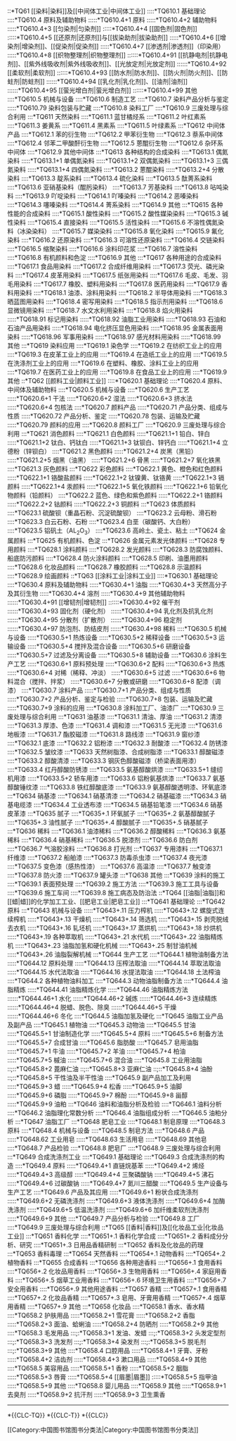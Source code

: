 ::*TQ61 [[染料|染料]]及[[中间体工业|中间体工业]]
::::*TQ610.1 基础理论
::::*TQ610.4 原料及辅助物料
:::::*TQ610.4+1 原料
:::::*TQ610.4+2 辅助物料
:::::*TQ610.4+3 [[匀染剂|匀染剂]]
:::::*TQ610.4+4 [[固色剂|固色剂]]
:::::*TQ610.4+5 [[还原剂|还原剂]]与[[拔染助剂|拔染助剂]]
:::::*TQ610.4+6 [[增染剂|增染剂]]、[[促染剂|促染剂]]
:::::*TQ610.4+7 [[渗透剂|渗透剂]]（印染用）
:::::*TQ610.4+8 [[织物整理剂|织物整理剂]]
::::::*TQ610.4+91 [[抗静电剂|抗静电剂]]、[[紫外线吸收剂|紫外线吸收剂]]、[[光放定剂|光放定剂]]
::::::*TQ610.4+92 [[柔软剂|柔软剂]]
::::::*TQ610.4+93 [[防水剂|防水剂]]、[[防火剂|防火剂]]、[[防蛀剂|防蛀剂]]
::::::*TQ610.4+94 [[乳化剂|乳化剂]]、[[油剂|油剂]]
::::::*TQ610.4+95 [[萤光增白剂|萤光增白剂]]
::::::*TQ610.4+99 其他
::::*TQ610.5 机械与设备
::::*TQ610.6 制造工艺
::::*TQ610.7 染料产品分析与鉴定
:::::*TQ610.79 染料包装与贮藏
::::*TQ610.8 染料工厂
::::*TQ610.9 三废处理与综合利用
:::*TQ611 天然染料
::::*TQ611.1 蓝甘橘烃系
::::*TQ611.2 叶红素系
::::*TQ611.3 姜黄系
::::*TQ611.4 黑素系
::::*TQ611.5 叶绿素系
:::*TQ612 中间体产品
::::*TQ612.1 苯的衍生物
::::*TQ612.2 甲苯衍生物
::::*TQ612.3 萘系中间体
::::*TQ612.4 邻苯二甲酸酐衍生物
::::*TQ612.5 蒽醌衍生物
::::*TQ612.6 杂环系中间体
::::*TQ612.9 其他中间体
:::*TQ613 各种结构的合成染料
::::*TQ613.1 偶氮染料
:::::*TQ613.1+1 单偶氮染料
:::::*TQ613.1+2 双偶氮染料
:::::*TQ613.1+3 三偶氮染料
:::::*TQ613.1+4 四偶氮染料
::::*TQ613.2 蒽醌染料
:::::*TQ613.2+4 分散染料
::::*TQ613.3 靛系染料
::::*TQ613.4 硫化染料
::::*TQ613.5 酞菁系染料
::::*TQ613.6 亚硝基染料（醌肟染料）
::::*TQ613.7 芳基染料
::::*TQ613.8 呫吨染料
::::*TQ613.9 吖啶染料
::::*TQ614.1 吖嗪染料
::::*TQ614.2 恶嗪染料
::::*TQ614.3 噻嗪染料
::::*TQ614.4 菁系染料
::::*TQ614.9 其他
:::*TQ615 各种性能的合成染料
::::*TQ615.1 酸性染料
::::*TQ615.2 酸性媒染染料
::::*TQ615.3 碱性染料
::::*TQ615.4 直接染料
::::*TQ615.5 活性染料
::::*TQ615.6 不溶性偶氮染料（冰染染料）
::::*TQ615.7 媒染染料
::::*TQ615.8 氧化染料
::::*TQ615.9 氟化染料
::::*TQ616.2 还原染料
::::*TQ616.3 可溶性还原染料
::::*TQ616.4 交链染料
::::*TQ616.5 缩聚染料
::::*TQ616.6 涂料印花浆
::::*TQ616.7 溶性染料
::::*TQ616.8 有机颜料和色淀
::::*TQ616.9 其他
:::*TQ617 各种用途的合成染料
::::*TQ617.1 食品用染料
::::*TQ617.2 合成纤维用染料
::::*TQ617.3 荧光、磷光染料
::::*TQ617.4 皮革用染料
::::*TQ617.5 纸张用染料
::::*TQ617.6 毛皮、毛发、羽毛用染料
::::*TQ617.7 橡胶、塑料用染料
::::*TQ617.8 医药用染料
::::*TQ617.9 香料用染料
::::*TQ618.1 油漆、涂料用染料
::::*TQ618.2 半导体用染料
::::*TQ618.3 晒蓝图用染料
::::*TQ618.4 密写用染料
::::*TQ618.5 指示剂用染料
::::*TQ618.6 显微镜用染料
::::*TQ618.7 水文水利用染料
::::*TQ618.8 焰火用染料
:::::*TQ618.91 标记用染料
:::::*TQ618.92 油脂工业用染料
:::::*TQ618.93 石油和石油产品用染料
:::::*TQ618.94 电化挤压显色用染料
:::::*TQ618.95 金属表面用染料
:::::*TQ618.96 军事用染料
:::::*TQ618.97 感光材料用染料
:::::*TQ618.99 其他
:::*TQ619 染料应用
::::*TQ619.1 染色学
::::*TQ619.2 在纺织工业上的应用
::::*TQ619.3 在皮革工业上的应用
::::*TQ619.4 在造纸工业上的应用
::::*TQ619.5 在洗涤剂工业上的应用
::::*TQ619.6 在塑料、橡胶、涂料工业上的应用
::::*TQ619.7 在医药工业上的应用
::::*TQ619.8 在食品工业上的应用
::::*TQ619.9 其他
::*TQ62 [[颜料工业|颜料工业]]
::::*TQ620.1 基础理论
::::*TQ620.4 原料、中间体及辅助物料
::::*TQ620.5 机械与设备
::::*TQ620.6 生产工艺
:::::*TQ620.6+1 干法
:::::*TQ620.6+2 湿法
:::::*TQ620.6+3 挤水法
:::::*TQ620.6+4 包核法
::::*TQ620.7 颜料产品
:::::*TQ620.71 产品分类、组成与性质
:::::*TQ620.72 产品分析、鉴定
:::::*TQ620.78 包装、运输及贮藏
:::::*TQ620.79 颜料的应用
::::*TQ620.8 颜料工厂
::::*TQ620.9 三废处理与综合利用
:::*TQ621 消色颜料
::::*TQ621.1 白色颜料
:::::*TQ621.1+1 铅白、锌白
:::::*TQ621.1+2 钛白、钙钛白
:::::*TQ621.1+3 钛钡白、锌钙白
:::::*TQ621.1+4 立德粉（锌钡白）
::::*TQ621.2 黑色颜料
:::::*TQ621.2+4 炭黑（黑铅）
:::::*TQ621.2+5 烟黑（油黑）
:::::*TQ621.2+6 骨黑
:::::*TQ621.2+7 氧化铁黑
::::*TQ621.3 灰色颜料
:::*TQ622 彩色颜料
::::*TQ622.1 黄色、橙色和红色颜料
:::::*TQ622.1+1 铬酸盐颜料
:::::*TQ622.1+2 钛镍黄、钛铬黄
:::::*TQ622.1+3 镉颜料
:::::*TQ622.1+4 汞颜料
:::::*TQ622.1+5 氧化铁颜料
:::::*TQ622.1+6 铅氧化物颜料（铅颜料）
::::*TQ622.2 蓝色、绿色和紫色颜料
:::::*TQ622.2+1 铬颜料
:::::*TQ622.2+2 钴颜料
:::::*TQ622.2+3 铜颜料
:::*TQ623 体质颜料
::::*TQ623.1 硫酸钡（重晶石粉、沉淀硫酸钡）
::::*TQ623.2 云母粉、滑石粉
::::*TQ623.3 白云石粉、石粉
::::*TQ623.4 白垩（碳酸钙、大白粉）
::::*TQ623.5 铝矾土（AL<sub>2</sub>O<sub>3</sub>）
::::*TQ623.6 高岭土、瓷土、粘土
:::*TQ624 金属颜料
:::*TQ625 有机颜料、色淀
:::*TQ626 金属元素发光体颜料
:::*TQ628 专用颜料
::::*TQ628.1 涂料颜料
::::*TQ628.2 发光颜料
::::*TQ628.3 防腐蚀颜料、船底防污颜料
::::*TQ628.4 防火涂料颜料
::::*TQ628.5 印刷、油墨用颜料
::::*TQ628.6 化妆品颜料
::::*TQ628.7 橡胶颜料
::::*TQ628.8 示温颜料
::::*TQ628.9 绘画颜料
::*TQ63 [[涂料工业|涂料工业]]
::::*TQ630.1 基础理论
::::*TQ630.4 原料及辅助物料
:::::*TQ630.4+1 油脂
:::::*TQ630.4+3 天然高分子及其衍生物
:::::*TQ630.4+4 溶剂
:::::*TQ630.4+9 其他辅助物料
::::::*TQ630.4+91 [[增韧剂|增韧剂]]
::::::*TQ630.4+92 催干剂
::::::*TQ630.4+93 固化剂（硬化剂）
::::::*TQ630.4+94 乳化剂及抗乳化剂
::::::*TQ630.4+95 分散剂（扩散剂）
::::::*TQ630.4+96 稳定剂
::::::*TQ630.4+97 防泡剂、防结皮剂
::::::*TQ630.4+98 稀料
::::*TQ630.5 机械与设备
:::::*TQ630.5+1 热炼设备
:::::*TQ630.5+2 稀释设备
:::::*TQ630.5+3 运输设备
:::::*TQ630.5+4 搅拌及混合设备
:::::*TQ630.5+6 研磨设备
:::::*TQ630.5+7 过滤及分离设备
:::::*TQ630.5+8 辅助设备
::::*TQ630.6 涂料生产工艺
:::::*TQ630.6+1 原料预处理
:::::*TQ630.6+2 配料
:::::*TQ630.6+3 热炼
:::::*TQ630.6+4 对稀（稀释、冲淡）
:::::*TQ630.6+5 过滤
:::::*TQ630.6+6 物料混合（搅拌、拌浆）
:::::*TQ630.6+7 分散或研磨
:::::*TQ630.6+8 配漆（调漆）
::::*TQ630.7 涂料产品
:::::*TQ630.7+1 产品分类、组成与性质
:::::*TQ630.7+2 产品分析、鉴定与检验
:::::*TQ630.7+8 包装、运输及贮藏
:::::*TQ630.7+9 涂料的应用
::::*TQ630.8 涂料加工厂、油漆厂
::::*TQ630.9 三废处理与综合利用
:::*TQ631 油基漆
::::*TQ631.1 清油、厚油
::::*TQ631.2 清漆
::::*TQ631.3 厚漆、色漆
::::*TQ631.4 调和漆
::::*TQ631.5 无光漆
::::*TQ631.6 地板漆
::::*TQ631.7 酯胶磁漆
::::*TQ631.8 路线漆
::::*TQ631.9 窗纱漆
::::*TQ632.1 底漆
::::*TQ632.2 铝粉漆
::::*TQ632.3 耐酸漆
::::*TQ632.4 防锈漆
::::*TQ632.5 皱纹漆
:::*TQ633 天然树脂漆、合成树脂漆
::::*TQ633.1 醇酸磁漆
::::*TQ633.2 醇酸清漆
::::*TQ633.3 钢灰色醇酸磁漆（桥梁表面用漆）
::::*TQ633.4 红丹醇酸防锈漆
::::*TQ633.5 氨基醇酸烘漆
:::::*TQ633.5+1 缝纫机用漆
:::::*TQ633.5+2 轿车用漆
::::*TQ633.6 铝粉氨基烘漆
::::*TQ633.7 氨基醇酸锤纹漆
::::*TQ633.8 铁红醇酸底漆
::::*TQ633.9 氨基醇酸透明漆、环氧底漆
:::*TQ634 硝基漆
::::*TQ634.1 硝基清漆
::::*TQ634.2 硝基磁漆
::::*TQ634.3 硝基电缆漆
::::*TQ634.4 工业透布漆
::::*TQ634.5 硝基铅笔漆
::::*TQ634.6 硝基皮革漆
:::*TQ635 腻子
::::*TQ635+.1 环氧腻子
::::*TQ635+.2 氨基醇酸腻子
::::*TQ635+.3 油性腻子
::::*TQ635+.4 醇酸腻子
::::*TQ635+.5 硝基腻子
:::*TQ636 稀料
::::*TQ636.1 油漆稀料
::::*TQ636.2 醇酸稀料
::::*TQ636.3 氨基稀料
::::*TQ636.4 硝基稀料
::::*TQ636.5 脱漆剂
::::*TQ636.6 防白剂
::::*TQ636.7 气溶胶涂料
::::*TQ636.8 打光剂
:::*TQ637 专用漆料
::::*TQ637.1 纤维漆
::::*TQ637.2 船舶漆
::::*TQ637.3 防毒杀虫漆
::::*TQ637.4 夜光漆
::::*TQ637.5 变色漆（感热性漆）
::::*TQ637.6 高温漆
::::*TQ637.7 触变漆
::::*TQ637.8 防火漆
::::*TQ637.9 罐头漆
:::*TQ638 其他
:::*TQ639 涂料的施工
::::*TQ639.1 表面预处理
::::*TQ639.2 施工方法
::::*TQ639.3 施工工具与设备
::::*TQ639.6 施工车间
::::*TQ639.8 施工病态及防治法
::*TQ64 [[油脂|油脂]]和[[蜡|蜡]]的化学加工工业、[[肥皂工业|肥皂工业]]
:::*TQ641 基础理论
:::*TQ642 原料
:::*TQ643 机械与设备
:::::*TQ643+.11 压力榨机
:::::*TQ643+.12 螺旋式连续榨机
:::::*TQ643+.13 干燥机
:::::*TQ643+.14 筛选机
:::::*TQ643+.15 剥壳脱绒去衣机
:::::*TQ643+.16 轧坯机
:::::*TQ643+.17 蒸烘机
:::::*TQ643+.18 炒烘机
:::::*TQ643+.19 各种萃取机
:::::*TQ643+.21 水代机
:::::*TQ643+.22 油脂精炼机
:::::*TQ643+.23 油脂加氢和硬化机械
:::::*TQ643+.25 制甘油机械
:::::*TQ643+.26 油脂裂解机械
:::*TQ644 生产工艺
::::*TQ644.1 植物油制备方法
:::::*TQ644.12 原料处理
:::::*TQ644.13 压榨法取油
:::::*TQ644.14 萃取法取油
:::::*TQ644.15 水代法取油
:::::*TQ644.16 水提法取油
:::::*TQ644.18 土法榨油
::::*TQ644.2 各种植物油料加工
::::*TQ644.3 动物油脂制备方法
::::*TQ644.4 油脂精炼
:::::*TQ644.41 油脂精炼化学
:::::*TQ644.46 油脂精炼方法
::::::*TQ644.46+1 水化
::::::*TQ644.46+2 碱炼
::::::*TQ644.46+3 连续精炼
::::::*TQ644.46+4 脱蜡、脱色、除臭
::::::*TQ644.46+5 干燥
::::::*TQ644.46+6 冬化
::::*TQ644.5 油脂加氢及硬化
:::*TQ645 油脂工业产品及副产品
::::*TQ645.1 植物油
::::*TQ645.3 动物油
::::*TQ645.5 甘油
:::::*TQ645.5+1 甘油制造化学
:::::*TQ645.5+4 原料
:::::*TQ645.5+6 制备方法
:::::*TQ645.5+7 合成甘油
::::*TQ645.6 脂肪酸
::::*TQ645.7 皂用油脂
:::::*TQ645.7+1 牛油
:::::*TQ645.7+2 羊油
:::::*TQ645.7+4 柏油
:::::*TQ645.7+5 槭油
:::::*TQ645.7+6 混合油
::::*TQ645.8 工业用油脂
::;::*TQ645.8+2 蓖麻仁油
::;::*TQ645.8+3 亚麻仁油
::;::*TQ645.8+4 油酚
::;::*TQ645.8+5 干性油及半干性油
::::*TQ645.9 副产品加工及利用
:::::*TQ645.9+3 蜡
:::::*TQ645.9+4 松香
:::::*TQ645.9+5 油脚
:::::*TQ645.9+6 磷脂
:::::*TQ645.9+7 棉酚
:::::*TQ645.9+8 甾醇
:::::*TQ645.9+9 油粕
:::*TQ646 油料和油脂分析及检验
::::*TQ646.1 油料分析
::::*TQ646.2 油脂理化常数分析
::::*TQ646.4 油脂组成分析
::::*TQ646.5 油粕分析
:::*TQ647 油脂工厂
:::*TQ648 肥皂工业
::::*TQ648.1 制皂原理
::::*TQ648.3 原料
::::*TQ648.4 机械与设备
::::*TQ648.5 制皂方法
::::*TQ648.6 产品
:::::*TQ648.62 工业用皂
:::::*TQ648.63 生活用皂
:::::*TQ648.69 其他皂
::::*TQ648.7 产品检验
::::*TQ648.8 肥皂厂
::::*TQ648.9 三废处理与综合利用
:::*TQ649 合成洗涤剂工业
::::*TQ649.1 基础理论
::::*TQ649.3 合成洗涤剂的构造
::::*TQ649.4 原料
:::::*TQ649.4+1 直链烷基苯
:::::*TQ649.4+2 烯烃
:::::*TQ649.4+3 高级醇
:::::*TQ649.4+4 三聚磷酸钠
:::::*TQ649.4+5 沸石
:::::*TQ649.4+6 过碳酸钠
:::::*TQ649.4+7 氮川三醋酸
::::*TQ649.5 生产设备与生产工艺
::::*TQ649.6 产品及其应用
:::::*TQ649.6+1 粉状合成洗涤剂
:::::*TQ649.6+2 无磷洗涤剂
:::::*TQ649.6+3 液体洗涤剂
:::::*TQ649.6+4 加酶洗涤剂
:::::*TQ649.6+5 低温洗涤剂
:::::*TQ649.6+6 加纤维柔软剂洗涤剂
:::::*TQ649.6+9 其他
::::*TQ649.7 产品分析与检验
::::*TQ649.8 工厂
::::*TQ649.9 三废处理与综合利用
::*TQ65 [[香料|香料]]及[[化妆品工业|化妆品工业]]
:::*TQ651 香料化学
::::*TQ651+.1 香料化学合成
::::*TQ651+.2 香料成分分析、研究
::::*TQ651+.3 日用品香精研制
:::*TQ652 香料及化妆品的药理
:::*TQ653 香料毒理
:::*TQ654 天然香料
::::*TQ654+.1 动物香料
::::*TQ654+.2 植物香料
:::*TQ655 合成香料
:::*TQ656 各种用途香料
::::*TQ656+.1 食用香料
::::*TQ656+.2 化妆品用香料
::::*TQ656+.3 生物用香料
::::*TQ656+.4 家庭用香料
::::*TQ656+.5 烟草工业用香料
::::*TQ656+.6 环境卫生用香料
::::*TQ656+.7 安全用香料
::::*TQ656+.9 其他用途香料
:::*TQ657 香精
::::*TQ657+.1 食用香精
::::*TQ657+.2 化妆品香精
::::*TQ657+.3 皂用、牙膏用香精
::::*TQ657+.4 烟草用香精
::::*TQ657+.9 其他
:::*TQ658 化妆品
::::*TQ658.1 香水、香水精
::::*TQ658.2 护肤用品
:::::*TQ658.2+1 雪花膏
:::::*TQ658.2+2 香脂
:::::*TQ658.2+3 面油、蛤蜊油
:::::*TQ658.2+4 防晒剂
:::::*TQ658.2+9 其他
::::*TQ658.3 毛发用品
:::;:*TQ658.3+1 发油、发蜡
:::;:*TQ658.3+2 头发定型剂
:::;:*TQ658.3+3 洗发剂
:::;:*TQ658.3+4 染发剂
:::;:*TQ658.3+5 脱毛剂
:::;:*TQ658.3+9 其他
::::*TQ658.4 口腔用品
:::::*TQ658.4+1 牙膏、牙粉
:::::*TQ658.4+2 洁齿剂
:::::*TQ658.4+3 漱口用品
:::::*TQ658.4+9 其他
::::*TQ658.5 美容用品
:::::*TQ658.5+1 香粉
:::::*TQ658.5+2 胭脂
:::::*TQ658.5+3 唇膏
:::::*TQ658.5+4 [[眉墨|眉墨]]
:::::*TQ658.5+5 指甲油
:::::*TQ658.5+9 其他
::::*TQ658.8 婴儿用品
::::*TQ658.9 其他
:::::*TQ658.9+1 去臭剂
:::::*TQ658.9+2 抗汗剂
:::::*TQ658.9+3 卫生熏香

----

*{{CLC-TQ}}
*{{CLC-T}}
*{{CLC}}

[[Category:中国图书馆图书分类法|Category:中国图书馆图书分类法]]